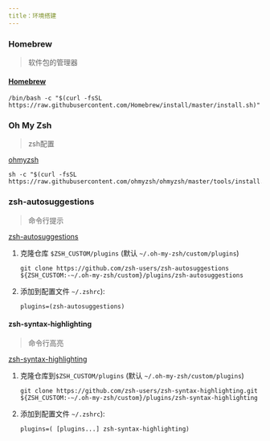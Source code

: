 ```yaml
---
title：环境搭建
---
```


### Homebrew

> 软件包的管理器

#### [Homebrew](https://brew.sh/)

```
/bin/bash -c "$(curl -fsSL https://raw.githubusercontent.com/Homebrew/install/master/install.sh)"
```

### Oh My Zsh

> zsh配置

[ohmyzsh](https://github.com/ohmyzsh/ohmyzsh)

```
sh -c "$(curl -fsSL https://raw.githubusercontent.com/ohmyzsh/ohmyzsh/master/tools/install.sh)"
```

### zsh-autosuggestions

> 命令行提示

[zsh-autosuggestions](https://github.com/void-linux/void-packages/blob/master/srcpkgs/zsh-autosuggestions/template)

1. 克隆仓库 `$ZSH_CUSTOM/plugins` (默认 `~/.oh-my-zsh/custom/plugins`)

   ```
   git clone https://github.com/zsh-users/zsh-autosuggestions ${ZSH_CUSTOM:-~/.oh-my-zsh/custom}/plugins/zsh-autosuggestions
   ```

2. 添加到配置文件 `~/.zshrc`):

   ```
   plugins=(zsh-autosuggestions)
   ```

#### zsh-syntax-highlighting

> 命令行高亮

[zsh-syntax-highlighting](https://github.com/zsh-users/zsh-syntax-highlighting)

1. 克隆仓库到`$ZSH_CUSTOM/plugins` (默认 `~/.oh-my-zsh/custom/plugins`)

   ```
   git clone https://github.com/zsh-users/zsh-syntax-highlighting.git ${ZSH_CUSTOM:-~/.oh-my-zsh/custom}/plugins/zsh-syntax-highlighting
   ```

2. 添加到配置文件 `~/.zshrc`):

   ```
   plugins=( [plugins...] zsh-syntax-highlighting)
   ```

